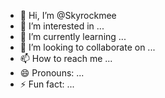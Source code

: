 - 👋 Hi, I’m @Skyrockmee
- 👀 I’m interested in ...
- 🌱 I’m currently learning ...
- 💞️ I’m looking to collaborate on ...
- 📫 How to reach me ...
- 😄 Pronouns: ...
- ⚡ Fun fact: ...

<!---
Skyrockmee/Skyrockmee is a ✨ special ✨ repository because its `README.md` (this file) appears on your GitHub profile.
You can click the Preview link to take a look at your changes.
--->
